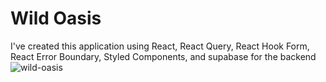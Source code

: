 # Wild Oasis

I've created this application using React, React Query, React Hook Form, React Error Boundary, Styled Components, and supabase for the backend
![wild-oasis](https://github.com/Alexinga/wild-oasis/assets/46765771/d3e7d4c6-313e-413b-bda0-ff303dce0faa)
